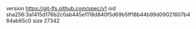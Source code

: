 version https://git-lfs.github.com/spec/v1
oid sha256:3a1415d176b2c0ab445e1118d840f5d69b5ff18b44b99d09021607b484ab65c0
size 27342
